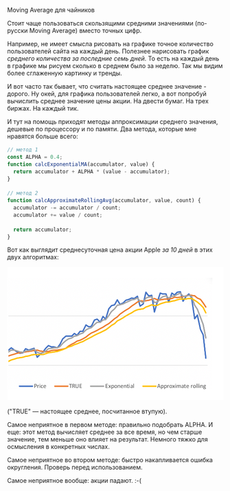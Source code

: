 Moving Average для чайников

Стоит чаще пользоваться скользящими средними значениями (по-русски Moving Average) вместо точных цифр.

Например, не имеет смысла рисовать на графике точное количество пользователей сайта на каждый день. Полезнее нарисовать график _среднего количества за последние семь дней_. То есть на каждый день в графике мы рисуем сколько в среднем было за неделю. Так мы видим более сглаженную картинку и тренды.

И вот часто так бывает, что считать настоящее среднее значение - дорого. Ну окей, для графика пользователей легко, а вот попробуй вычислить среднее значение цены акции. На двести бумаг. На трех биржах. На каждый тик.

И тут на помощь приходят методы аппроксимации среднего значения, дешевые по процессору и по памяти. Два метода, которые мне нравятся больше всего:

```javascript
// метод 1
const ALPHA = 0.4;
function calcExponentialMA(accumulator, value) {
  return accumulator + ALPHA * (value - accumulator);
}

// метод 2
function calcApproximateRollingAvg(accumulator, value, count) {
  accumulator -= accumulator / count;
  accumulator += value / count;

  return accumulator;
}
```

Вот как выглядит среднесуточная цена акции Apple _за 10 дней_ в этих двух алгоритмах:

![Средние значения](225.png)

("TRUE" — настоящее среднее, посчитанное втупую).

Самое неприятное в первом методе: правильно подобрать ALPHA. И еще: этот метод вычисляет среднее за все время, но чем старше значение, тем меньше оно влияет на результат. Немного тяжко для осмысления в конкретных числах.

Самое неприятное во втором методе: быстро накапливается ошибка округления. Проверь перед использованием.

Самое неприятное вообще: акции падают. :-(